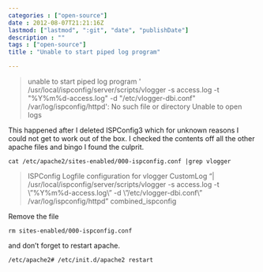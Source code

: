 ```yaml
---
categories : ["open-source"]
date : 2012-08-07T21:21:16Z
lastmod: ["lastmod", ":git", "date", "publishDate"]
description : ""
tags : ["open-source"]
title : "Unable to start piped log program"

---
```



>unable to start piped log program ' /usr/local/ispconfig/server/scripts/vlogger -s access.log -t "%Y%m%d-access.log" -d "/etc/vlogger-dbi.conf" /var/log/ispconfig/httpd': No such file or directory Unable to open logs

This happened after I deleted ISPConfig3 which for unknown reasons I could not get to work out of the box. I checked the contents off all the other apache files and bingo I found the culprit.

    cat /etc/apache2/sites-enabled/000-ispconfig.conf |grep vlogger

> ISPConfig Logfile configuration for vlogger CustomLog “| /usr/local/ispconfig/server/scripts/vlogger -s access.log -t \”%Y%m%d-access.log\” -d \”/etc/vlogger-dbi.conf\” /var/log/ispconfig/httpd” combined_ispconfig  

 Remove the file

    rm sites-enabled/000-ispconfig.conf

and don’t forget to restart apache.

    /etc/apache2# /etc/init.d/apache2 restart

